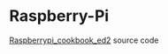 # Raspberry-Pi

[Raspberrypi_cookbook_ed2](https://github.com/simonmonk/raspberrypi_cookbook_ed2) source code
